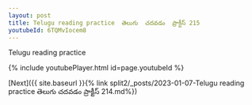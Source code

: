 ```yaml
---
layout: post
title: Telugu reading practice  తెలుగు  చదవడం  ప్రాక్టీస్ 215
youtubeId: 6TQMvIocem8
---
```

 
 
Telugu reading practice
 
 
 
 
 


{% include youtubePlayer.html id=page.youtubeId %}
 
[Next]({{ site.baseurl }}{% link  split2/_posts/2023-01-07-Telugu reading practice  తెలుగు  చదవడం  ప్రాక్టీస్ 214.md%})
 
